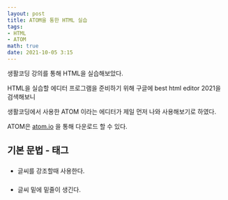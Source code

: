 ```yaml
---
layout: post
title: ATOM을 통한 HTML 실습
tags: 
- HTML
- ATOM
math: true
date: 2021-10-05 3:15
---
```


생활코딩 강의를 통해 HTML을 실습해보았다.

HTML을 실습할 에디터 프로그램을 준비하기 위해 구글에 best html editor 2021을 검색해보니

생활코딩에서 사용한 ATOM 이라는 에디터가 제일 먼저 나와 사용해보기로 하였다.

ATOM은 [atom.io](atom.io) 을 통해 다운로드 할 수 있다.

## 기본 문법 - 태그

### <strong> </strong>

- 글씨를 강조할때 사용한다.

### <u> </u>

- 글씨 밑에 밑줄이 생긴다.

